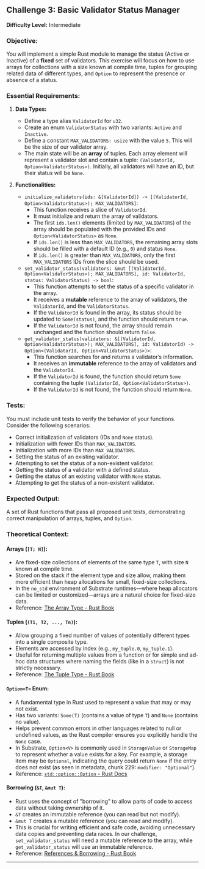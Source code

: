 ## Challenge 3: Basic Validator Status Manager

**Difficulty Level:** Intermediate

### Objective:
You will implement a simple Rust module to manage the status (Active or Inactive) of a **fixed** set of validators. This exercise will focus on how to use arrays for collections with a size known at compile time, tuples for grouping related data of different types, and `Option` to represent the presence or absence of a status.

### Essential Requirements:

1.  **Data Types:**
    *   Define a type alias `ValidatorId` for `u32`.
    *   Create an enum `ValidatorStatus` with two variants: `Active` and `Inactive`.
    *   Define a constant `MAX_VALIDATORS: usize` with the value `5`. This will be the size of our validator array.
    *   The main state will be an **array** of tuples. Each array element will represent a validator slot and contain a tuple: `(ValidatorId, Option<ValidatorStatus>)`. Initially, all validators will have an ID, but their status will be `None`.

2.  **Functionalities:**
    *   `initialize_validators(ids: &[ValidatorId]) -> [(ValidatorId, Option<ValidatorStatus>); MAX_VALIDATORS]`:
        *   This function receives a slice of `ValidatorId`.
        *   It must initialize and return the array of validators.
        *   The first `ids.len()` elements (limited by `MAX_VALIDATORS`) of the array should be populated with the provided IDs and `Option<ValidatorStatus>` as `None`.
        *   If `ids.len()` is less than `MAX_VALIDATORS`, the remaining array slots should be filled with a default ID (e.g., `0`) and status `None`.
        *   If `ids.len()` is greater than `MAX_VALIDATORS`, only the first `MAX_VALIDATORS` IDs from the slice should be used.
    *   `set_validator_status(validators: &mut [(ValidatorId, Option<ValidatorStatus>); MAX_VALIDATORS], id: ValidatorId, status: ValidatorStatus) -> bool`:
        *   This function attempts to set the status of a specific validator in the array.
        *   It receives a **mutable** reference to the array of validators, the `ValidatorId`, and the `ValidatorStatus`.
        *   If the `ValidatorId` is found in the array, its status should be updated to `Some(status)`, and the function should return `true`.
        *   If the `ValidatorId` is not found, the array should remain unchanged and the function should return `false`.
    *   `get_validator_status(validators: &[(ValidatorId, Option<ValidatorStatus>); MAX_VALIDATORS], id: ValidatorId) -> Option<(ValidatorId, Option<ValidatorStatus>)>`:
        *   This function searches for and returns a validator’s information.
        *   It receives an **immutable** reference to the array of validators and the `ValidatorId`.
        *   If the `ValidatorId` is found, the function should return `Some` containing the tuple `(ValidatorId, Option<ValidatorStatus>)`.
        *   If the `ValidatorId` is not found, the function should return `None`.

### Tests:
You must include unit tests to verify the behavior of your functions. Consider the following scenarios:
*   Correct initialization of validators (IDs and `None` status).
*   Initialization with fewer IDs than `MAX_VALIDATORS`.
*   Initialization with more IDs than `MAX_VALIDATORS`.
*   Setting the status of an existing validator.
*   Attempting to set the status of a non-existent validator.
*   Getting the status of a validator with a defined status.
*   Getting the status of an existing validator with `None` status.
*   Attempting to get the status of a non-existent validator.

### Expected Output:
A set of Rust functions that pass all proposed unit tests, demonstrating correct manipulation of arrays, tuples, and `Option`.

### Theoretical Context:

#### Arrays (`[T; N]`):
*   Are fixed-size collections of elements of the same type `T`, with size `N` known at compile time.
*   Stored on the stack if the element type and size allow, making them more efficient than heap allocations for small, fixed-size collections.
*   In the `no_std` environment of Substrate runtimes—where heap allocators can be limited or customized—arrays are a natural choice for fixed-size data.
*   Reference: [The Array Type - Rust Book](https://doc.rust-lang.org/book/ch03-02-data-types.html#the-array-type)

#### Tuples (`(T1, T2, ..., Tn)`):
*   Allow grouping a fixed number of values of potentially different types into a single composite type.
*   Elements are accessed by index (e.g., `my_tuple.0`, `my_tuple.1`).
*   Useful for returning multiple values from a function or for simple and ad-hoc data structures where naming the fields (like in a `struct`) is not strictly necessary.
*   Reference: [The Tuple Type - Rust Book](https://doc.rust-lang.org/book/ch03-02-data-types.html#the-tuple-type)

#### `Option<T>` Enum:
*   A fundamental type in Rust used to represent a value that may or may not exist.
*   Has two variants: `Some(T)` (contains a value of type `T`) and `None` (contains no value).
*   Helps prevent common errors in other languages related to null or undefined values, as the Rust compiler ensures you explicitly handle the `None` case.
*   In Substrate, `Option<V>` is commonly used in `StorageValue` or `StorageMap` to represent whether a value exists for a key. For example, a storage item may be `Optional`, indicating the query could return `None` if the entry does not exist (as seen in metadata, chunk 229: `modifier: "Optional"`).
*   Reference: [`std::option::Option` - Rust Docs](https://doc.rust-lang.org/std/option/enum.Option.html)

#### Borrowing (`&T`, `&mut T`):
*   Rust uses the concept of "borrowing" to allow parts of code to access data without taking ownership of it.
*   `&T` creates an immutable reference (you can read but not modify).
*   `&mut T` creates a mutable reference (you can read and modify).
*   This is crucial for writing efficient and safe code, avoiding unnecessary data copies and preventing data races. In our challenge, `set_validator_status` will need a mutable reference to the array, while `get_validator_status` will use an immutable reference.
*   Reference: [References & Borrowing - Rust Book](https://doc.rust-lang.org/book/ch04-02-references-and-borrowing.html)

---